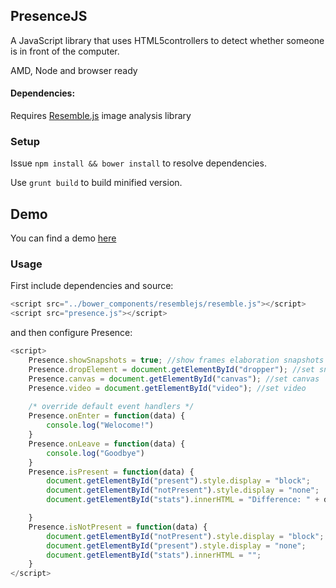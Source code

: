 ## PresenceJS

A JavaScript library that uses HTML5controllers to detect whether someone is in front of the computer. 

AMD, Node and browser ready

#### Dependencies: 
Requires [Resemble.js](http://huddle.github.io/Resemble.js/) image analysis library

### Setup
Issue `npm install && bower install` to resolve dependencies.

Use `grunt build` to build minified version.

## Demo
You can find a demo [here](http://marco-gagliardi.github.io/presencejs/)

### Usage
First include dependencies and source:

``` javascript
<script src="../bower_components/resemblejs/resemble.js"></script>
<script src="presence.js"></script>
```

and then configure Presence:

```javascript
<script>
    Presence.showSnapshots = true; //show frames elaboration snapshots
    Presence.dropElement = document.getElementById("dropper"); //set snapshots container
    Presence.canvas = document.getElementById("canvas"); //set canvas
    Presence.video = document.getElementById("video"); //set video
    
    /* override default event handlers */
    Presence.onEnter = function(data) {
        console.log("Welocome!")
    }
    Presence.onLeave = function(data) {
        console.log("Goodbye")
    }
    Presence.isPresent = function(data) {
        document.getElementById("present").style.display = "block";
        document.getElementById("notPresent").style.display = "none";
        document.getElementById("stats").innerHTML = "Difference: " + data.mismatch + "% Red: " + data.red + "% Blue:" + data.blue + "% Green:" + data.green + " Brightness: " + data.brightness + "%";

    }
    Presence.isNotPresent = function(data) {
        document.getElementById("notPresent").style.display = "block";
        document.getElementById("present").style.display = "none";
        document.getElementById("stats").innerHTML = "";
    }
</script>
```